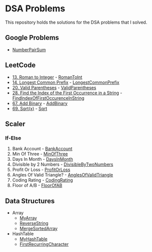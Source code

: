 # DSA Problems

This repository holds the solutions for the DSA problems that I solved.

## Google Problems
- [NumberPairSum](src/google_problems/NumberPairSum.java)

## LeetCode
- [13. Roman to Integer](https://leetcode.com/problems/roman-to-integer/) - [RomanToInt](src/leetcode/easy/RomanToInt.java)
- [14. Longest Common Prefix](https://leetcode.com/problems/longest-common-prefix/) - [LongestCommonPrefix](src/leetcode/easy/LongestCommonPrefix.java) 
- [20. Valid Parentheses](https://leetcode.com/problems/valid-parentheses/) - [ValidParentheses](src/leetcode/easy/ValidParentheses.java)
- [28. Find the Index of the First Occurrence in a String](https://leetcode.com/problems/find-the-index-of-the-first-occurrence-in-a-string/) - [FindIndexOfFirstOccurenceInString](src/leetcode/easy/FindIndexOfFirstOccurenceInString.java)
- [67. Add Binary](https://leetcode.com/problems/add-binary/) - [AddBinary](src/leetcode/easy/AddBinary.java)
- [69. Sqrt(x)](https://leetcode.com/problems/sqrtx) - [Sqrt](src/leetcode/easy/Sqrt.java)

## Scaler
### If-Else
1. Bank Account - [BankAccount](src/scaler/ifelse/BankAccount.java)
2. Min Of Three - [MinOfThree](src/scaler/ifelse/MinOfThree.java)
3. Days In Month - [DaysInMonth](src/scaler/ifelse/DaysInMonth.java)
4. Divisible by 2 Numbers - [DivisibleByTwoNumbers](src/scaler/ifelse/DivisibleByTwoNumbers.java)
5. Profit Or Loss - [ProfitOrLoss](src/scaler/ifelse/ProfitOrLoss.java)
6. Angles Of Valid Triangle? - [AnglesOfValidTriangle](src/scaler/ifelse/AnglesOfValidTriangle.java)
7. Coding Rating - [CodingRating](src/scaler/ifelse/CodingRating.java)
8. Floor of A/B - [FloorOfAB](src/scaler/ifelse/FloorOfAB.java)

## Data Structures
- Array
  - [MyArray](src/data_structures/Arrays/MyArray.java)
  - [ReverseString](src/data_structures/Arrays/ReverseString.java)
  - [MergeSortedArray](src/data_structures/Arrays/MergeSortedArray.java)
- HashTable
  - [MyHashTable](src/data_structures/hash_table/MyHashTable.java)
  - [FirstRecurringCharacter](src/data_structures/hash_table/FirstRecurringCharacter.java)